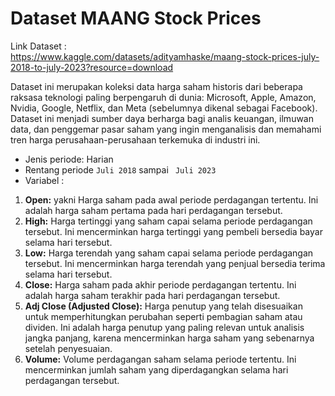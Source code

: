 # Dataset MAANG Stock Prices  
Link Dataset :  
https://www.kaggle.com/datasets/adityamhaske/maang-stock-prices-july-2018-to-july-2023?resource=download  
  
Dataset ini merupakan koleksi data harga saham historis dari beberapa raksasa teknologi paling berpengaruh di dunia: 
Microsoft, Apple, Amazon, Nvidia, Google, Netflix, dan Meta (sebelumnya dikenal sebagai Facebook). 
Dataset ini menjadi sumber daya berharga bagi analis keuangan, ilmuwan data, dan penggemar pasar saham yang ingin 
menganalisis dan memahami tren harga perusahaan-perusahaan terkemuka di industri ini.  
  
* Jenis periode: Harian  
* Rentang periode `Juli 2018` sampai ` Juli 2023`  
* Variabel :
1. **Open:** yakni Harga saham pada awal periode perdagangan tertentu. 
Ini adalah harga saham pertama pada hari perdagangan tersebut.
2. **High:** Harga tertinggi yang saham capai selama periode perdagangan tersebut. 
Ini mencerminkan harga tertinggi yang pembeli bersedia bayar selama hari tersebut.
3. **Low:** Harga terendah yang saham capai selama periode perdagangan tersebut. 
Ini mencerminkan harga terendah yang penjual bersedia terima selama hari tersebut.
4. **Close:** Harga saham pada akhir periode perdagangan tertentu. 
Ini adalah harga saham terakhir pada hari perdagangan tersebut.
6. **Adj Close (Adjusted Close):** Harga penutup yang telah disesuaikan untuk memperhitungkan perubahan 
seperti pembagian saham atau dividen. Ini adalah harga penutup yang paling relevan untuk analisis jangka panjang, 
karena mencerminkan harga saham yang sebenarnya setelah penyesuaian.
7. **Volume:** Volume perdagangan saham selama periode tertentu. 
Ini mencerminkan jumlah saham yang diperdagangkan selama hari perdagangan tersebut.
